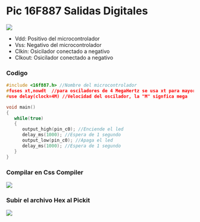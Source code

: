 # Pic 16F887 Salidas Digitales
<img src="https://github.com/IDiegoUlises/Pic-Salidas-Digitales/blob/main/Images/16f887-Pic.png"  />

* Vdd: Positivo del microcontrolador
* Vss: Negativo del microcontrolador
* Clkin: Osicilador conectado a negativo
* Clkout: Osicilador conectado a negativo


### Codigo
```c
#include <16f887.h> //Nombre del microcontrolador
#fuses xt,nowdt  //para osciladores de 4 MegaHertz se usa xt para mayores usa hs
#use delay(clock=4M) //Velocidad del oscilador, la "M" signfica mega

void main()
{
   while(true)
   {
      output_high(pin_c0); //Enciende el led
      delay_ms(1000); //Espera de 1 segundo
      output_low(pin_c0); //Apaga el led
      delay_ms(1000); //Espera de 1 segundo
   }
}

```

### Compilar en Css Compiler
<img src="https://github.com/IDiegoUlises/Pic-Salidas-Digitales/blob/main/Images/Codigo-Imagen.png"  />

### Subir el archivo Hex al Pickit 
<img src="https://github.com/IDiegoUlises/Pic-Salidas-Digitales/blob/main/Images/Importar-Hex.png"  />
